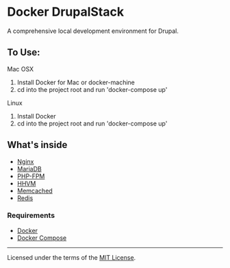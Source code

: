# Docker DrupalStack

A comprehensive local development environment for Drupal.

To Use:
-------

Mac OSX
1. Install Docker for Mac or docker-machine
2. cd into the project root and run 'docker-compose up'

Linux
1. Install Docker
2. cd into the project root and run 'docker-compose up'

## What's inside

* [Nginx](http://nginx.org/)
* [MariaDB](http://www.mariadb.org/)
* [PHP-FPM](http://php-fpm.org/)
* [HHVM](http://www.hhvm.com/)
* [Memcached](http://memcached.org/)
* [Redis](http://redis.io/)

### Requirements

* [Docker](https://docker.com/)
* [Docker Compose](http://docs.docker.com/compose/)


---
Licensed under the terms of the [MIT License](LICENSE.md).
